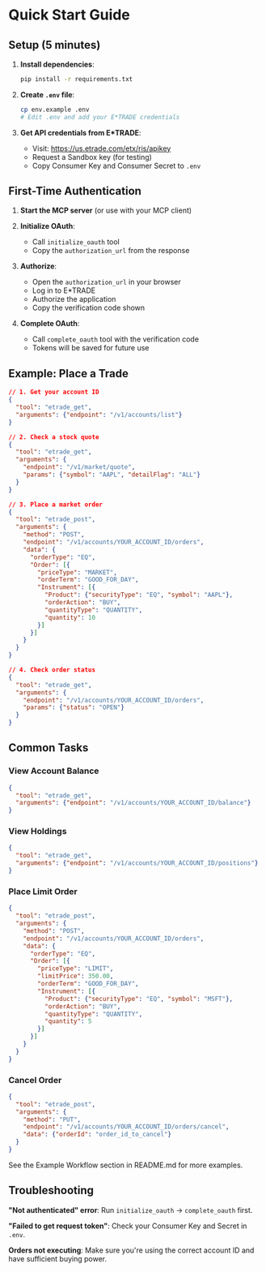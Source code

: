 # Quick Start Guide

## Setup (5 minutes)

1. **Install dependencies**:
   ```bash
   pip install -r requirements.txt
   ```

2. **Create `.env` file**:
   ```bash
   cp env.example .env
   # Edit .env and add your E*TRADE credentials
   ```

3. **Get API credentials from E*TRADE**:
   - Visit: https://us.etrade.com/etx/ris/apikey
   - Request a Sandbox key (for testing)
   - Copy Consumer Key and Consumer Secret to `.env`

## First-Time Authentication

1. **Start the MCP server** (or use with your MCP client)

2. **Initialize OAuth**:
   - Call `initialize_oauth` tool
   - Copy the `authorization_url` from the response

3. **Authorize**:
   - Open the `authorization_url` in your browser
   - Log in to E*TRADE
   - Authorize the application
   - Copy the verification code shown

4. **Complete OAuth**:
   - Call `complete_oauth` tool with the verification code
   - Tokens will be saved for future use

## Example: Place a Trade

```json
// 1. Get your account ID
{
  "tool": "etrade_get",
  "arguments": {"endpoint": "/v1/accounts/list"}
}

// 2. Check a stock quote
{
  "tool": "etrade_get",
  "arguments": {
    "endpoint": "/v1/market/quote",
    "params": {"symbol": "AAPL", "detailFlag": "ALL"}
  }
}

// 3. Place a market order
{
  "tool": "etrade_post",
  "arguments": {
    "method": "POST",
    "endpoint": "/v1/accounts/YOUR_ACCOUNT_ID/orders",
    "data": {
      "orderType": "EQ",
      "Order": [{
        "priceType": "MARKET",
        "orderTerm": "GOOD_FOR_DAY",
        "Instrument": [{
          "Product": {"securityType": "EQ", "symbol": "AAPL"},
          "orderAction": "BUY",
          "quantityType": "QUANTITY",
          "quantity": 10
        }]
      }]
    }
  }
}

// 4. Check order status
{
  "tool": "etrade_get",
  "arguments": {
    "endpoint": "/v1/accounts/YOUR_ACCOUNT_ID/orders",
    "params": {"status": "OPEN"}
  }
}
```

## Common Tasks

### View Account Balance
```json
{
  "tool": "etrade_get",
  "arguments": {"endpoint": "/v1/accounts/YOUR_ACCOUNT_ID/balance"}
}
```

### View Holdings
```json
{
  "tool": "etrade_get",
  "arguments": {"endpoint": "/v1/accounts/YOUR_ACCOUNT_ID/positions"}
}
```

### Place Limit Order
```json
{
  "tool": "etrade_post",
  "arguments": {
    "method": "POST",
    "endpoint": "/v1/accounts/YOUR_ACCOUNT_ID/orders",
    "data": {
      "orderType": "EQ",
      "Order": [{
        "priceType": "LIMIT",
        "limitPrice": 350.00,
        "orderTerm": "GOOD_FOR_DAY",
        "Instrument": [{
          "Product": {"securityType": "EQ", "symbol": "MSFT"},
          "orderAction": "BUY",
          "quantityType": "QUANTITY",
          "quantity": 5
        }]
      }]
    }
  }
}
```

### Cancel Order
```json
{
  "tool": "etrade_post",
  "arguments": {
    "method": "PUT",
    "endpoint": "/v1/accounts/YOUR_ACCOUNT_ID/orders/cancel",
    "data": {"orderId": "order_id_to_cancel"}
  }
}
```

See the Example Workflow section in README.md for more examples.

## Troubleshooting

**"Not authenticated" error**: Run `initialize_oauth` → `complete_oauth` first.

**"Failed to get request token"**: Check your Consumer Key and Secret in `.env`.

**Orders not executing**: Make sure you're using the correct account ID and have sufficient buying power.


